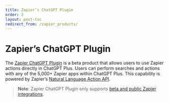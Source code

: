 ```yaml
---
title: Zapier’s ChatGPT Plugin
order: 2
layout: post-toc
redirect_from: /zapier_products/
---
```


# Zapier’s ChatGPT Plugin

The [Zapier ChatGPT Plugin](https://help.zapier.com/hc/en-us/articles/14058263394573) is a beta product that allows users to use Zapier actions directly in ChatGPT Plus. Users can perform searches and actions with any of the 5,000+ Zapier apps within ChatGPT Plus. This capability is powered by Zapier’s [Natural Language Action API](https://nla.zapier.com/api/v1/docs).

> **Note**: Zapier ChatGPT Plugin only supports [beta and public Zapier integrations](https://platform.zapier.com/partners/lifecycle-planning). 
